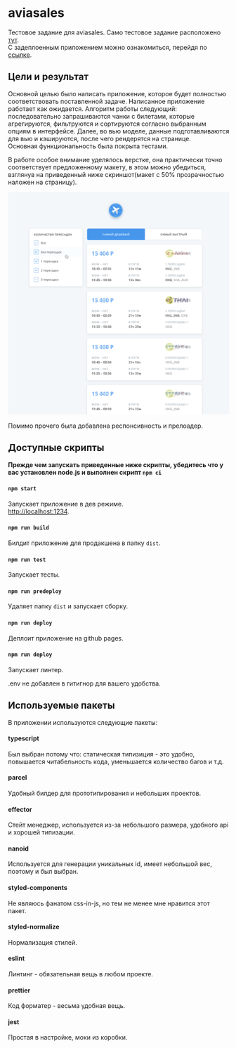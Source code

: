 # aviasales

Тестовое задание для aviasales. Само тестовое задание расположено [тут](https://github.com/KosyanMedia/test-tasks/tree/master/aviasales_frontend).<br />
С задеплоенным приложением можно ознакомиться, перейдя по [ссылке](https://khromove.github.io/aviasales/).

## Цели и результат
Основной целью было написать приложение, которое будет полностью соответствовать поставленной задаче. 
Написанное приложение работает как ожидается. Алгоритм работы следующий: последовательно запрашиваются чанки с билетами, которые агрегируются, фильтруются и сортируются согласно выбранным опциям в интерфейсе. Далее, во вью моделе, данные подготавливаются для вью и кэшируются, после чего рендерятся на странице.<br> 
Основная функциональность была покрыта тестами.

В работе особое внимание уделялось верстке, она практически точно соответствует предложенному макету, в этом можно убедиться, взглянув на приведенный ниже скриншот(макет с 50% прозрачностью наложен на страницу).

![exmaple](/matching.png)

Помимо прочего была добавлена респонсивность и прелоадер.

## Доступные скрипты

**Прежде чем запускать приведенные ниже скрипты, убедитесь что у вас установлен node.js и выполнен скрипт `npm ci`**</br>

#### `npm start`

Запускает приложение в дев режиме.<br>
[http://localhost:1234](http://localhost:1234).

#### `npm run build`

Билдит приложение для продакшена в папку `dist`.

#### `npm run test`

Запускает тесты. 

#### `npm run predeploy`

Удаляет папку `dist` и запускает сборку.

#### `npm run deploy`

Деплоит приложение на github pages.

#### `npm run deploy`

Запускает линтер.


.env не добавлен в гитигнор для вашего удобства.

## Используемые пакеты

В приложении используются следующие пакеты:

#### typescript

Был выбран потому что: статическая типизиция - это удобно, повышается читабельность кода, уменьшается количество багов и т.д.

#### parcel

Удобный билдер для прототипирования и небольших проектов.

#### effector

Стейт менеджер, используется из-за небольшого размера, удобного api и хорошей типизации.

#### nanoid

Используется для генерации уникальных id, имеет небольшой вес, поэтому и был выбран.

#### styled-components

Не являюсь фанатом css-in-js, но тем не менее мне нравится этот пакет.

#### styled-normalize

Нормализация стилей.

#### eslint

Линтинг - обязательная вещь в любом проекте. 

#### prettier

Код форматер - весьма удобная вещь.


#### jest

Простая в настройке, моки из коробки. 



